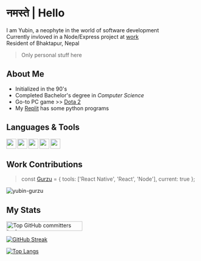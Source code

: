 # **नमस्ते | Hello**  

I am Yubin, a neophyte in the world of software development  
Currently invloved in a Node/Express project at [work](#work-contributions)  
Resident of Bhaktapur, Nepal  

> Only personal stuff here

## About Me  
- Initialized in the 90's
- Completed Bachelor's degree in *Computer Science*
- Go-to PC game >> [Dota 2](https://www.dota2.com/home)
- My [Replit](https://replit.com/@YubinKarki) has some python programs  

## Languages & Tools  

[<img align="left" width="26px" src="https://cdn.jsdelivr.net/gh/devicons/devicon/icons/typescript/typescript-original.svg" decoding="async" loading="lazy" />](https://www.typescriptlang.org/)
[<img align="left" width="26px" src="https://cdn.jsdelivr.net/gh/devicons/devicon/icons/react/react-original.svg" decoding="async" loading="lazy" />](https://reactnative.dev/)
[<img align="left" width="26px" src="https://cdn.jsdelivr.net/gh/devicons/devicon/icons/redux/redux-original.svg" decoding="async" loading="lazy" />](https://redux-toolkit.js.org/)
[<img align="left" width="26px" src="https://cdn.jsdelivr.net/gh/devicons/devicon/icons/nodejs/nodejs-original.svg" decoding="async" loading="lazy" />](https://nodejs.org/en)
[<img width="26px" src="https://cdn.jsdelivr.net/gh/devicons/devicon/icons/firebase/firebase-original.svg" decoding="async" loading="lazy" />](https://firebase.google.com/)  

## Work Contributions

> const [Gurzu](https://github.com/yubin-gurzu) = { tools: ['React Native', 'React', 'Node'], current: true };  

![yubin-gurzu](https://github.com/user-attachments/assets/b0d53937-6591-4938-a3a2-9f74a662c2fe)  

## My Stats  
<a href="https://user-badge.committers.top/nepal/yubinkarki">
  <img src="https://user-badge.committers.top/nepal/yubinkarki.svg" width="200" height="25" alt="Top GitHub committers badge">
</a>

[![GitHub Streak](https://streak-stats.demolab.com/?user=yubinkarki&theme=transparent&hide_border=true&card_width=600&hide_current_streak=true)](https://git.io/streak-stats)  

[![Top Langs](https://github-readme-top-languages-yk-projects.vercel.app/api/top-langs/?username=yubinkarki&theme=transparent&hide_border=true&card_width=380&layout=compact&langs_count=6&hide=scss,c%2B%2B,objective-c%2B%2B)](https://github.com/anuraghazra/github-readme-stats)  
